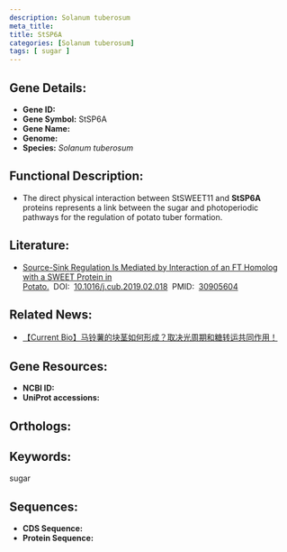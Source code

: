 ```yaml
---
description: Solanum tuberosum
meta_title:
title: StSP6A
categories: [Solanum tuberosum]
tags: [ sugar ]
---
```


## Gene Details:
- **Gene ID:**	[]()
- **Gene Symbol:** StSP6A
- **Gene Name:** 
- **Genome:** []()
- **Species:** *Solanum tuberosum*

## Functional Description:
   - The direct physical interaction between StSWEET11 and **StSP6A** proteins represents a link between the sugar and photoperiodic pathways for the regulation of potato tuber formation.

## Literature:
   - [Source-Sink Regulation Is Mediated by Interaction of an FT Homolog with a SWEET Protein in Potato.]( https://www.cell.com/current-biology/fulltext/S0960-9822(19)30157-5)&nbsp;&nbsp;DOI:&nbsp;&nbsp;[10.1016/j.cub.2019.02.018](https://www.cell.com/current-biology/fulltext/S0960-9822(19)30157-5)&nbsp;&nbsp;PMID:&nbsp;&nbsp;[30905604](https://pubmed.ncbi.nlm.nih.gov/30905604/)

## Related News:
   - [【Current Bio】马铃薯的块茎如何形成？取决光周期和糖转运共同作用！](https://mp.weixin.qq.com/s?__biz=Mzg3MDEwNDEyMg==&mid=2247483988&idx=4&sn=1ad24ef87867efc50ee5edff8da21c7d&chksm=ce93af01f9e42617c145e7af100e4e070744e3eecdde9f06da2974c2722ce0b3057368558506&scene=27#wechat_redirect)

## Gene Resources:
- **NCBI ID:** [](https://www.ncbi.nlm.nih.gov/gene/?term=)
- **UniProt accessions:** [](https://www.uniprot.org/uniprotkb//entry)

## Orthologs:


## Keywords:
sugar

## Sequences:
- **CDS Sequence:**
- **Protein Sequence:**
